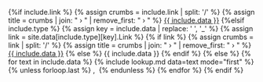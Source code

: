 {%if include.link %}
    {% assign crumbs = include.link | split: '/' %}
    {% assign title = crumbs | join: " › " | remove_first: " › " %}
    <a title="{{ title }}" href="{{ include.link }}">{{ include.data }}</a>
{%elsif include.type %}
    {% assign key = include.data | replace: ' ', '_' %}
    {% assign link = site.data[include.type][key].Link %}
    {% if link %}
        {% assign crumbs = link | split: '/' %}
        {% assign title = crumbs | join: " › " | remove_first: " › " %}
        <a title="{{ title }}" href="{{ link }}">{{ include.data }}</a>
    {% else %}
        {{ include.data }}
    {% endif %}
{% else %}
    {% for text in include.data %}
        {% include lookup.md data=text mode="first" %}
        {% unless forloop.last %}
            ,&nbsp;
        {% endunless %}
    {% endfor %}
{% endif %}
